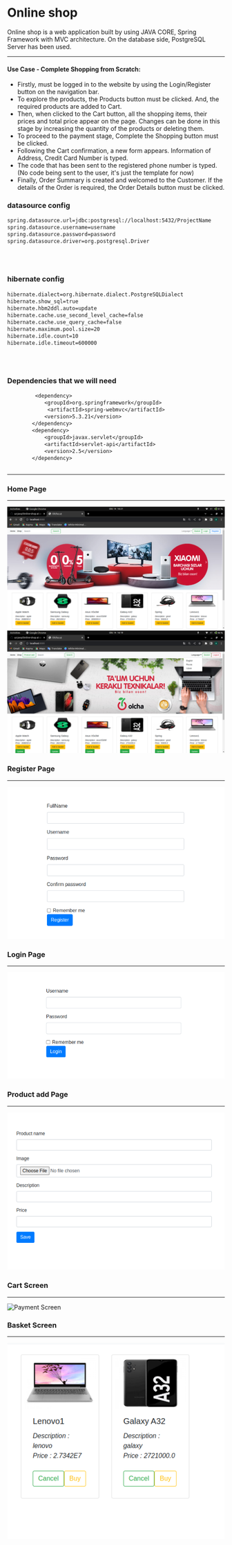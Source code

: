 # Online shop









Online shop is a web application built by using JAVA CORE, Spring Framework with MVC architecture. On the database side, PostgreSQL Server has been used.

------------

#### Use Case - Complete Shopping from Scratch:
- Firstly, must be logged in to the website by using the Login/Register button on the navigation bar.
- To explore the products, the Products button must be clicked. And, the required products are added to Cart.
- Then, when clicked to the Cart button, all the shopping items, their prices and total price appear on the page. Changes can be done in this stage by increasing the quantity of the products or deleting them.
- To proceed to the payment stage, Complete the Shopping button must be clicked.
- Following the Cart confirmation, a new form appears. Information of Address, Credit Card Number is typed.
- The code that has been sent to the registered phone number is typed. (No code being sent to the user, it's just the template for now)
- Finally, Order Summary is created and welcomed to the Customer. If the details of the Order is required, the Order Details button must be clicked.

### datasource config
```
spring.datasource.url=jdbc:postgresql://localhost:5432/ProjectName
spring.datasource.username=username
spring.datasource.password=password
spring.datasource.driver=org.postgresql.Driver
        
```
<br>

### hibernate config
```
hibernate.dialect=org.hibernate.dialect.PostgreSQLDialect
hibernate.show_sql=true
hibernate.hbm2ddl.auto=update
hibernate.cache.use_second_level_cache=false
hibernate.cache.use_query_cache=false
hibernate.maximum.pool.size=20
hibernate.idle.count=10
hibernate.idle.timeout=600000
        
```
<br>

### Dependencies that we will need
```
         <dependency>
            <groupId>org.springframework</groupId>
             <artifactId>spring-webmvc</artifactId>
            <version>5.3.21</version>
        </dependency>
        <dependency>
            <groupId>javax.servlet</groupId>
            <artifactId>servlet-api</artifactId>
            <version>2.5</version>
        </dependency>
        
```

------------

### Home Page
------------
![p1](p1.png)
![p2](p2.png)

 ### Register Page
------------
![register](register.png)

 ### Login Page
------------
![login](login.png)

 ### Product add Page
------------
![p3](p3.png)

### Cart Screen
------------
![Payment Screen](https://i.hizliresim.com/BjhUO1.png)

### Basket Screen
------------
![basket](basket.png)
